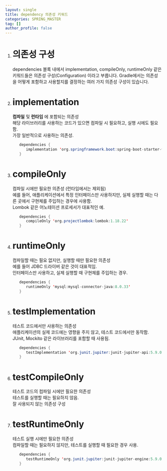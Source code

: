 ```yaml
---
layout: single
title: dependency 의존성 키워드 
categories: SPRING_MASTER
tag: []
author_profile: false
---
```

 
1. # 의존성 구성
   dependencies 블록 내에서 implementation, compileOnly, runtimeOnly 같은 키워드들은 의존성 구성(Configuration) 이라고 부릅니다. Gradle에서는 의존성을 어떻게 포함하고 사용할지를 결정하는 여러 가지 의존성 구성이 있습니다.   

1. #  implementation 
   __컴파일__ 및 __런타임__ 에 포함되는 의존성   
   해당 라이브러리를 사용하는 코드가 있으면 컴파일 시 필요하고, 실행 시에도 필요함.   
   가장 일반적으로 사용하는 의존성.   

   ```java
      dependencies {
         implementation 'org.springframework.boot:spring-boot-starter-web'
      }
   ```

1. # compileOnly
   컴파일 시에만 필요한 의존성 (런타임에서는 제외됨)   
   예를 들어, 애플리케이션에서 특정 인터페이스만 사용하지만, 실제 실행할 때는 다른 곳에서 구현체를 주입하는 경우에 사용함.   
   Lombok 같은 어노테이션 프로세서가 대표적인 예.   
   
   ```java
      dependencies {
         compileOnly 'org.projectlombok:lombok:1.18.22'
      }
   ```

1. # runtimeOnly
   컴파일할 때는 필요 없지만, 실행할 때만 필요한 의존성   
   예를 들어 JDBC 드라이버 같은 것이 대표적임.   
   인터페이스만 사용하고, 실제 실행할 때 구현체를 주입하는 경우.   

   ```java
      dependencies {
         runtimeOnly 'mysql:mysql-connector-java:8.0.33'
      }
   ```   

1. # testImplementation
   테스트 코드에서만 사용하는 의존성   
   애플리케이션의 실제 코드에는 영향을 주지 않고, 테스트 코드에서만 동작함.   
   JUnit, Mockito 같은 라이브러리를 포함할 때 사용됨.   

   ```java
      dependencies {
         testImplementation 'org.junit.jupiter:junit-jupiter-api:5.9.0'
      }
   ```

1. # testCompileOnly
   테스트 코드의 컴파일 시에만 필요한 의존성   
   테스트를 실행할 때는 필요하지 않음.   
   잘 사용되지 않는 의존성 구성   

1. # testRuntimeOnly
   테스트 실행 시에만 필요한 의존성   
   컴파일할 때는 필요하지 않지만, 테스트를 실행할 때 필요한 경우 사용.   

   ```java
      dependencies {
         testRuntimeOnly 'org.junit.jupiter:junit-jupiter-engine:5.9.0'
      }
   ```





